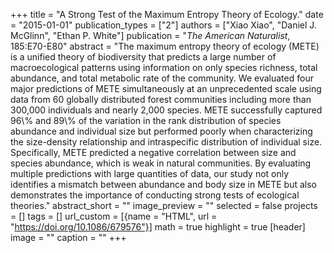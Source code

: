 +++
title = "A Strong Test of the Maximum Entropy Theory of Ecology."
date = "2015-01-01"
publication_types = ["2"]
authors = ["Xiao Xiao", "Daniel J. McGlinn", "Ethan P. White"]
publication = "_The American Naturalist_, 185:E70-E80"
abstract = "The maximum entropy theory of ecology (METE) is a unified theory of biodiversity that predicts a large number of macroecological patterns using information on only species richness, total abundance, and total metabolic rate of the community. We evaluated four major predictions of METE simultaneously at an unprecedented scale using data from 60 globally distributed forest communities including more than 300,000 individuals and nearly 2,000 species. METE successfully captured 96\\% and 89\\% of the variation in the rank distribution of species abundance and individual size but performed poorly when characterizing the size-density relationship and intraspecific distribution of individual size. Specifically, METE predicted a negative correlation between size and species abundance, which is weak in natural communities. By evaluating multiple predictions with large quantities of data, our study not only identifies a mismatch between abundance and body size in METE but also demonstrates the importance of conducting strong tests of ecological theories."
abstract_short = ""
image_preview = ""
selected = false
projects = []
tags = []
url_custom = [{name = "HTML", url = "https://doi.org/10.1086/679576"}]
math = true
highlight = true
[header]
image = ""
caption = ""
+++

